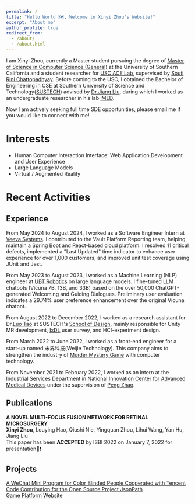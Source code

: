 ```yaml
---
permalink: /
title: "Hello World 🗺️, Welcome to Xinyi Zhou's Website!"
excerpt: "About me"
author_profile: true
redirect_from: 
  - /about/
  - /about.html
---
```

I am Xinyi Zhou, currently a Master student pursuing the degree of [Master of Science in Computer Science (General)](https://www.cs.usc.edu/academic-programs/masters/computer-science-general/) at the University of Southern California and a student researcher for [USC ACE Lab](https://aceatusc.github.io/), supervised by [Souti Rini Chattopadhyay](https://soutirini.com/).
Before coming to the USC, I obtained the Bachelor of Engineering in CSE at Southern University of Science and Technology([SUSTECH](https://www.sustech.edu.cn/)) advised by [Dr.Jiang Liu](https://scholar.google.com/citations?hl=en&user=NHt3fUcAAAAJ&view_op=list_works&sortby=pubdate), during which I worked as an undergraduate researcher in his lab [iMED](http://www.imed-lab.com/).

Now I am actively seeking full time SDE opportunities, please email me if you would like to connect with me!

# Interests
- Human Computer Interaction Interface: Web Application Development and User Experience
- Large Language Models
- Virtual / Augmented Reality

# Recent Activities
## Experience
From May 2024 to August 2024, I worked as a Software Engineer Intern at [Veeva Systems](https://www.veeva.com/). I contributed to the Vault Platform Reporting team, helping maintain a Spring Boot and React-based cloud platform. I resolved 11 critical defects, implemented a "Last Updated" time indicator to enhance user experience for over 1,000 customers, and improved unit test coverage using JUnit and Jest.

From May 2023 to August 2023, I worked as a Machine Learning (NLP) engineer at [UBT Robotics](https://www.ubtrobot.com/) on large language models. I fine-tuned LLM chatbots (Vicuna 7B, 13B, and 33B) based on the over 50,000 ChatGPT-generated Welcoming and Guiding Dialogues. Preliminary user evaluation indicates a 29.74% user preference enhancement over the original Vicuna chatbot.

From August 2022 to December 2022, I worked as a research assistant for Dr.[Luo Tao](https://designschool.sustech.edu.cn/cn/academics/faculty/378.html) at SUSTECH's [School of Design](https://designschool.sustech.edu.cn/cn), mainly responsible for Unity MR development, [IxDL](http://ixdlanguage.org/) user survey, and HCI-experiment design.

From March 2022 to June 2022, I worked as a front-end engineer for a start-up named 未界科技(Weijie Technology). This company aims to strengthen the industry of [Murder Mystery Game](https://en.wikipedia.org/wiki/Murder_mystery_game) with computer technology.  

From November 2021 to February 2022, I worked as an intern at the Industrial Services Department in [National Innovation Center for Advanced Medical Devices](http://nmed.org.cn/) under the supervision of [Peng Zhao](http://nmed.org.cn/Content/cxrc/kydw/2021-03/146450.html).   
 
## Publications
**A NOVEL MULTI-FOCUS FUSION NETWORK FOR RETINAL MICROSURGERY**   
**Xinyi Zhou**, Louying Hao, Qiushi Nie, Yingquan Zhou, Lihui Wang, Yan Hu, Jiang Liu  
This paper has been **ACCEPTED** by ISBI 2022 on January 7, 2022 for presentation🎉❗  
## Projects 
[A WeChat Mini Program for Color Blinded People Cooperated with Tencent](https://github.com/CindyChow123/Multimedia_project_2021_spring)  
[Code Contribution for the Open Source Project JsonPath](https://github.com/json-path/JsonPath/pull/694)  
[Game Platform Website](https://github.com/CindyChow123/GameCenter_2020_fall_ooad)   

